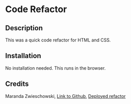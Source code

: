 # Code Refactor

## Description 

This was a quick code refactor for HTML and CSS.

## Installation

No installation needed. This runs in the browser.

## Credits

Maranda Zwieschowski, 
[Link to Github](https://github.com/marandaz), 
[Deployed refactor](https://marandaz.github.io/code-refactor/)
